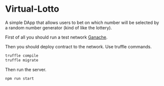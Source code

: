# Virtual-Lotto
A simple DApp that allows users to bet on which number will be selected by a random number generator (kind of like the lottery).

First of all you should run a test network [Ganache](http://truffleframework.com/ganache/).

Then you should deploy contract to the network. Use truffle commands.
```js
truffle compile
truffle migrate
```
Then run the server.
```js
npm run start
```